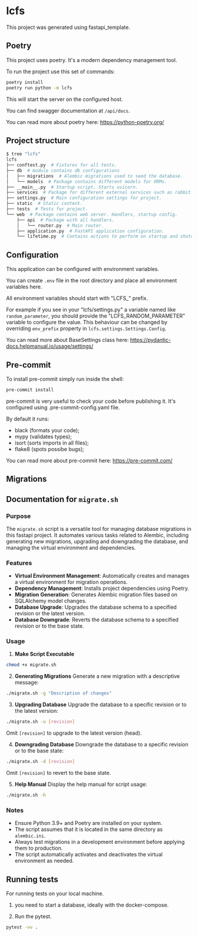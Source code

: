 # lcfs

This project was generated using fastapi_template.

## Poetry

This project uses poetry. It's a modern dependency management
tool.

To run the project use this set of commands:

```bash
poetry install
poetry run python -m lcfs
```

This will start the server on the configured host.

You can find swagger documentation at `/api/docs`.

You can read more about poetry here: https://python-poetry.org/

## Project structure



```bash
$ tree "lcfs"
lcfs
├── conftest.py  # Fixtures for all tests.
├── db  # module contains db configurations
│   ├── migrations  # Alembic migrations used to seed the database.
│   └── models  # Package contains different models for ORMs.
├── __main__.py  # Startup script. Starts uvicorn.
├── services  # Package for different external services such as rabbit or redis etc.
├── settings.py  # Main configuration settings for project.
├── static  # Static content.
├── tests  # Tests for project.
└── web  # Package contains web server. Handlers, startup config.
    ├── api  # Package with all handlers.
    │   └── router.py  # Main router.
    ├── application.py  # FastAPI application configuration.
    └── lifetime.py  # Contains actions to perform on startup and shutdown.
```

## Configuration

This application can be configured with environment variables.

You can create `.env` file in the root directory and place all
environment variables here.

All environment variables should start with "LCFS_" prefix.

For example if you see in your "lcfs/settings.py" a variable named like
`random_parameter`, you should provide the "LCFS_RANDOM_PARAMETER"
variable to configure the value. This behaviour can be changed by overriding `env_prefix` property
in `lcfs.settings.Settings.Config`.

You can read more about BaseSettings class here: https://pydantic-docs.helpmanual.io/usage/settings/

## Pre-commit

To install pre-commit simply run inside the shell:
```bash
pre-commit install
```

pre-commit is very useful to check your code before publishing it.
It's configured using .pre-commit-config.yaml file.

By default it runs:
* black (formats your code);
* mypy (validates types);
* isort (sorts imports in all files);
* flake8 (spots possibe bugs);


You can read more about pre-commit here: https://pre-commit.com/


## Migrations

## Documentation for `migrate.sh`

### Purpose
The `migrate.sh` script is a versatile tool for managing database migrations in this fastapi project. It automates various tasks related to Alembic, including generating new migrations, upgrading and downgrading the database, and managing the virtual environment and dependencies.

### Features
- **Virtual Environment Management**: Automatically creates and manages a virtual environment for migration operations.
- **Dependency Management**: Installs project dependencies using Poetry.
- **Migration Generation**: Generates Alembic migration files based on SQLAlchemy model changes.
- **Database Upgrade**: Upgrades the database schema to a specified revision or the latest version.
- **Database Downgrade**: Reverts the database schema to a specified revision or to the base state.

### Usage
1. **Make Script Executable**
```bash
chmod +x migrate.sh
```

2. **Generating Migrations**
Generate a new migration with a descriptive message:
```bash
./migrate.sh -g "Description of changes"
```

3. **Upgrading Database**
Upgrade the database to a specific revision or to the latest version:
```bash
./migrate.sh -u [revision]
```
Omit `[revision]` to upgrade to the latest version (head).

4. **Downgrading Database**
Downgrade the database to a specific revision or to the base state:
```bash
./migrate.sh -d [revision]
```
Omit `[revision]` to revert to the base state.

5. **Help Manual**
Display the help manual for script usage:
```bash
./migrate.sh -h
```

### Notes
- Ensure Python 3.9+ and Poetry are installed on your system.
- The script assumes that it is located in the same directory as `alembic.ini`.
- Always test migrations in a development environment before applying them to production.
- The script automatically activates and deactivates the virtual environment as needed.



## Running tests

For running tests on your local machine.
1. you need to start a database, ideally with the docker-compose.

2. Run the pytest.
```bash
pytest -vv .
```
